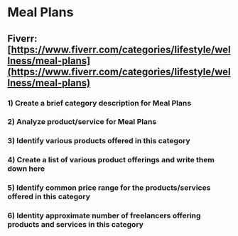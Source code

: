 # Meal Plans
## Fiverr: [https://www.fiverr.com/categories/lifestyle/wellness/meal-plans](https://www.fiverr.com/categories/lifestyle/wellness/meal-plans)
### 1) Create a brief category description for Meal Plans
### 2) Analyze product/service for Meal Plans
### 3) Identify various products offered in this category
### 4) Create a list of various product offerings and write them down here
### 5) Identify common price range for the products/services offered in this category
### 6) Identity approximate number of freelancers offering products and services in this category
